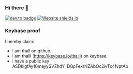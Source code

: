 ### Hi there 👋

[![dev.to badge](https://img.shields.io/badge/linkedin-niclasthall-%230177B5?style=flat&logo=linkedin)](https://www.linkedin.com/in/niclasthall)
[![Website shields.io](https://img.shields.io/website-up-down-green-red/http/shields.io.svg)](https://www.thall.se/)

### Keybase proof

I hereby claim:

  * I am thall on github.
  * I am thalll (https://keybase.io/thalll) on keybase.
  * I have a public key ASDklgfAy10meyySVZhdY_DGpFexrNZAbOc2ivTx4fvptAo
<!--
**thall/thall** is a ✨ _special_ ✨ repository because its `README.md` (this file) appears on your GitHub profile.

Here are some ideas to get you started:

- 🔭 I’m currently working on ...
- 🌱 I’m currently learning ...
- 👯 I’m looking to collaborate on ...
- 🤔 I’m looking for help with ...
- 💬 Ask me about ...
- 📫 How to reach me: ...
- 😄 Pronouns: ...
- ⚡ Fun fact: ...
-->
